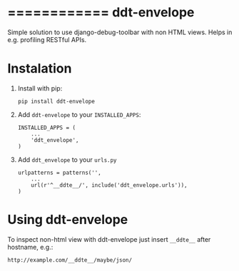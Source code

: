 ============
ddt-envelope
============

Simple solution to use django-debug-toolbar with non HTML views. Helps in e.g. profiling RESTful APIs.


Instalation
===========

1. Install with pip:

   ```
   pip install ddt-envelope
   ```

2. Add `ddt-envelope` to your `INSTALLED_APPS`:

   ```
   INSTALLED_APPS = (
       ...
       'ddt_envelope',
   )
   ```
3. Add `ddt_envelope` to your `urls.py`

   ```
   urlpatterns = patterns('',
       ...
       url(r'^__ddte__/', include('ddt_envelope.urls')),
   )
   ```

Using ddt-envelope
==================

To inspect non-html view with ddt-envelope just insert `__ddte__` after hostname, e.g.:

```
http://example.com/__ddte__/maybe/json/
```
